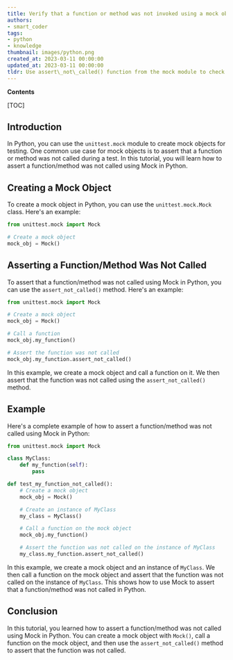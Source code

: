 ```yaml
---
title: Verify that a function or method was not invoked using a mock object
authors:
- smart_coder
tags:
- python
- knowledge
thumbnail: images/python.png
created_at: 2023-03-11 00:00:00
updated_at: 2023-03-11 00:00:00
tldr: Use assert\_not\_called() function from the mock module to check if a function/method was not called.
---
```


**Contents**

[TOC]

## Introduction

In Python, you can use the `unittest.mock` module to create mock objects for testing. One common use case for mock objects is to assert that a function or method was not called during a test. In this tutorial, you will learn how to assert a function/method was not called using Mock in Python.

## Creating a Mock Object

To create a mock object in Python, you can use the `unittest.mock.Mock` class. Here's an example:

```python
from unittest.mock import Mock

# Create a mock object
mock_obj = Mock()
```

## Asserting a Function/Method Was Not Called

To assert that a function/method was not called using Mock in Python, you can use the `assert_not_called()` method. Here's an example:

```python
from unittest.mock import Mock

# Create a mock object
mock_obj = Mock()

# Call a function
mock_obj.my_function()

# Assert the function was not called
mock_obj.my_function.assert_not_called()
```

In this example, we create a mock object and call a function on it. We then assert that the function was not called using the `assert_not_called()` method.

## Example

Here's a complete example of how to assert a function/method was not called using Mock in Python:

```python
from unittest.mock import Mock

class MyClass:
    def my_function(self):
        pass

def test_my_function_not_called():
    # Create a mock object
    mock_obj = Mock()

    # Create an instance of MyClass
    my_class = MyClass()

    # Call a function on the mock object
    mock_obj.my_function()

    # Assert the function was not called on the instance of MyClass
    my_class.my_function.assert_not_called()
```

In this example, we create a mock object and an instance of `MyClass`. We then call a function on the mock object and assert that the function was not called on the instance of `MyClass`. This shows how to use Mock to assert that a function/method was not called in Python.

## Conclusion

In this tutorial, you learned how to assert a function/method was not called using Mock in Python. You can create a mock object with `Mock()`, call a function on the mock object, and then use the `assert_not_called()` method to assert that the function was not called.
